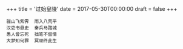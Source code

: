 +++
title = '过始皇陵'
date = 2017-05-30T00:00:00
draft = false
+++



```text
骊山飞紫霁  雨入八荒平
汉吏书悬史  秦兵马踏城
愚人曾忘死  拙笔不留情
大梦知何罪  冥顽终此生
```
